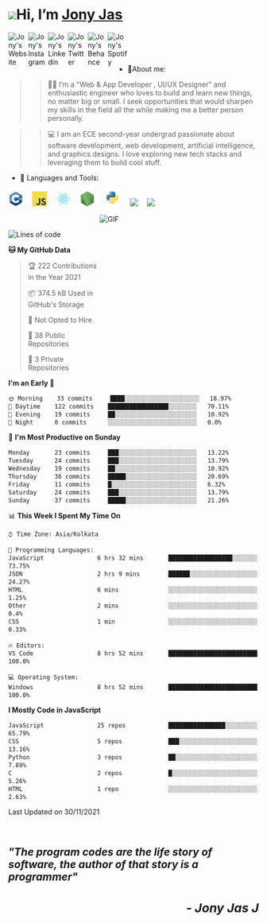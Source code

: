 <h1><img src="https://media.giphy.com/media/hvRJCLFzcasrR4ia7z/giphy.gif" width="35px">Hi, I’m <a href="https://jonyjas.com/">Jony Jas</a></h1>
 
 <a href="https://jonyjas.com/" target="_blank">
  <img align="left" alt="Jony's Website" width="40px" src="https://user-images.githubusercontent.com/74784363/143541601-3ab9695a-100a-4ad7-8d21-43cd1e4af7c7.png" />
</a>
 <a href="https://www.instagram.com/jonyj.dev/" target="_blank">
  <img align="left" alt="Jony's Instagram" width="40px" src="https://img.icons8.com/external-justicon-lineal-color-justicon/64/000000/external-instagram-social-media-justicon-lineal-color-justicon.png" />
</a>
<a href="https://www.linkedin.com/in/jony-jas/">
  <img align="left" alt="Jony's Linkedin" width="40px" src="https://img.icons8.com/external-justicon-lineal-color-justicon/64/000000/external-linkedin-social-media-justicon-lineal-color-justicon.png" />
</a>
<a href="https://twitter.com/jonyjas7">
  <img align="left" alt="Jony's Twitter" width="40px" src="https://img.icons8.com/external-justicon-lineal-color-justicon/64/000000/external-twitter-social-media-justicon-lineal-color-justicon.png" />
</a>
<a href="https://behance.net/jonyjas">
  <img align="left" alt="Jony's Behance" width="40px" src="https://user-images.githubusercontent.com/74784363/132524230-02a2f8e4-dccb-444f-9a96-1e8ed52b08c6.png"/>
</a>
<a href="https://open.spotify.com/user/31cl7trdf4lx6z452vxh3xcyyoga">
  <img align="left" alt="Jony's Spotify" width="40px" src="https://user-images.githubusercontent.com/74784363/132524968-f8d6f1d7-ff49-4ecb-bc15-1c681d63bcce.png" />
</a>                                                                              
</br>
</br>
</br>

- 👀About me: 
>>👨‍💻 I’m a "Web & App Developer , UI/UX Designer" and enthusiastic engineer who loves to build and learn new things, no matter big or small. I seek opportunities that would sharpen my skills in the field all the while making me a better person personally. 

>>💻 I am an ECE second-year undergrad passionate about software development, web development, artificial intelligence, and graphics designs. I love exploring new tech stacks and leveraging them to build cool stuff.
- 🔨 Languages and Tools:

<code><img height="30" src="https://raw.githubusercontent.com/github/explore/80688e429a7d4ef2fca1e82350fe8e3517d3494d/topics/cpp/cpp.png"></code>&emsp;
<code><img height="30" src="https://raw.githubusercontent.com/github/explore/80688e429a7d4ef2fca1e82350fe8e3517d3494d/topics/javascript/javascript.png"></code>&emsp;
<code><img height="30" src="https://raw.githubusercontent.com/github/explore/80688e429a7d4ef2fca1e82350fe8e3517d3494d/topics/react/react.png"></code>&emsp;
<code><img height="30" src="https://raw.githubusercontent.com/github/explore/80688e429a7d4ef2fca1e82350fe8e3517d3494d/topics/nodejs/nodejs.png"></code>&emsp;
<code><img height="35" src="https://raw.githubusercontent.com/github/explore/80688e429a7d4ef2fca1e82350fe8e3517d3494d/topics/python/python.png"></code>&emsp;
<code><img height="35" src="https://user-images.githubusercontent.com/74784363/122376096-77a58880-cf81-11eb-908b-d0f76b4bee8f.png"></code>&emsp;
<code><img height="30" src="https://user-images.githubusercontent.com/74784363/122706040-a028cd80-d274-11eb-8719-c124e960df70.png"></code>&emsp;

<img align="right" alt="GIF" src="https://user-images.githubusercontent.com/74784363/122709490-01a06a80-d27c-11eb-855c-025bdf07008a.jpg" width="320" height="320" />
<br>

<!--START_SECTION:waka-->
![Lines of code](https://img.shields.io/badge/From%20Hello%20World%20I%27ve%20Written-40153%20lines%20of%20code-blue)

**🐱 My GitHub Data** 

> 🏆 222 Contributions in the Year 2021
 > 
> 📦 374.5 kB Used in GitHub's Storage 
 > 
> 🚫 Not Opted to Hire
 > 
> 📜 38 Public Repositories 
 > 
> 🔑 3 Private Repositories  
 > 
**I'm an Early 🐤** 

```text
🌞 Morning    33 commits     ████░░░░░░░░░░░░░░░░░░░░░   18.97% 
🌆 Daytime    122 commits    █████████████████░░░░░░░░   70.11% 
🌃 Evening    19 commits     ██░░░░░░░░░░░░░░░░░░░░░░░   10.92% 
🌙 Night      0 commits      ░░░░░░░░░░░░░░░░░░░░░░░░░   0.0%

```
📅 **I'm Most Productive on Sunday** 

```text
Monday       23 commits     ███░░░░░░░░░░░░░░░░░░░░░░   13.22% 
Tuesday      24 commits     ███░░░░░░░░░░░░░░░░░░░░░░   13.79% 
Wednesday    19 commits     ██░░░░░░░░░░░░░░░░░░░░░░░   10.92% 
Thursday     36 commits     █████░░░░░░░░░░░░░░░░░░░░   20.69% 
Friday       11 commits     █░░░░░░░░░░░░░░░░░░░░░░░░   6.32% 
Saturday     24 commits     ███░░░░░░░░░░░░░░░░░░░░░░   13.79% 
Sunday       37 commits     █████░░░░░░░░░░░░░░░░░░░░   21.26%

```


📊 **This Week I Spent My Time On** 

```text
⌚︎ Time Zone: Asia/Kolkata

💬 Programming Languages: 
JavaScript               6 hrs 32 mins       ██████████████████░░░░░░░   73.75% 
JSON                     2 hrs 9 mins        ██████░░░░░░░░░░░░░░░░░░░   24.27% 
HTML                     6 mins              ░░░░░░░░░░░░░░░░░░░░░░░░░   1.25% 
Other                    2 mins              ░░░░░░░░░░░░░░░░░░░░░░░░░   0.4% 
CSS                      1 min               ░░░░░░░░░░░░░░░░░░░░░░░░░   0.33%

🔥 Editors: 
VS Code                  8 hrs 52 mins       █████████████████████████   100.0%

💻 Operating System: 
Windows                  8 hrs 52 mins       █████████████████████████   100.0%

```

**I Mostly Code in JavaScript** 

```text
JavaScript               25 repos            ████████████████░░░░░░░░░   65.79% 
CSS                      5 repos             ███░░░░░░░░░░░░░░░░░░░░░░   13.16% 
Python                   3 repos             ██░░░░░░░░░░░░░░░░░░░░░░░   7.89% 
C                        2 repos             █░░░░░░░░░░░░░░░░░░░░░░░░   5.26% 
HTML                     1 repo              ░░░░░░░░░░░░░░░░░░░░░░░░░   2.63%

```



 Last Updated on 30/11/2021
<!--END_SECTION:waka-->

<!----
- 📈 My GitHub Stats:

<p align="center"> <img src="https://github-readme-stats.vercel.app/api?username=Jony-Jas&show_icons=true&theme=gotham" alt="Jony-Jas" />
--->
<br>
<h2><em>"The program codes are the life story of software, the author of that story is a programmer"<h3 align="right">- Jony Jas J</h3></em></h2> 
